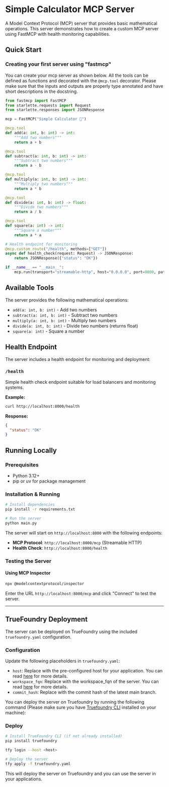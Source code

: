 # Simple Calculator MCP Server

A Model Context Protocol (MCP) server that provides basic mathematical operations. This server demonstrates how to create a custom MCP server using FastMCP with health monitoring capabilities.

## Quick Start

### Creating your first server using "fastmcp"

You can create your mcp server as shown below. All the tools can be defined as functions and decorated with the `@mcp.tool` decorator.
Please make sure that the inputs and outputs are properly type annotated and have short descriptions in the docstring.

```python
from fastmcp import FastMCP
from starlette.requests import Request
from starlette.responses import JSONResponse

mcp = FastMCP("Simple Calculator 🚀")

@mcp.tool
def add(a: int, b: int) -> int:
    """Add two numbers"""
    return a + b

@mcp.tool
def subtract(a: int, b: int) -> int:
    """Subtract two numbers"""
    return a - b

@mcp.tool
def multiply(a: int, b: int) -> int:
    """Multiply two numbers"""
    return a * b

@mcp.tool
def divide(a: int, b: int) -> float:
    """Divide two numbers"""
    return a / b

@mcp.tool
def square(a: int) -> int:
    """Square a number"""
    return a * a

# Health endpoint for monitoring
@mcp.custom_route("/health", methods=["GET"])
async def health_check(request: Request) -> JSONResponse:
    return JSONResponse({"status": "OK"})

if __name__ == "__main__":
    mcp.run(transport="streamable-http", host="0.0.0.0", port=8000, path="/mcp")
```

## Available Tools

The server provides the following mathematical operations:

- `add(a: int, b: int)` - Add two numbers
- `subtract(a: int, b: int)` - Subtract two numbers  
- `multiply(a: int, b: int)` - Multiply two numbers
- `divide(a: int, b: int)` - Divide two numbers (returns float)
- `square(a: int)` - Square a number

## Health Endpoint

The server includes a health endpoint for monitoring and deployment:

### `/health`
Simple health check endpoint suitable for load balancers and monitoring systems.

**Example:**
```bash
curl http://localhost:8000/health
```

**Response:**
```json
{
  "status": "OK"
}
```

## Running Locally

### Prerequisites
- Python 3.12+
- pip or uv for package management

### Installation & Running

```bash
# Install dependencies
pip install -r requirements.txt

# Run the server
python main.py
```

The server will start on `http://localhost:8000` with the following endpoints:
- **MCP Protocol**: `http://localhost:8000/mcp` (Streamable HTTP)
- **Health Check**: `http://localhost:8000/health`

### Testing the Server

#### Using MCP Inspector
```bash
npx @modelcontextprotocol/inspector
```

Enter the URL `http://localhost:8000/mcp` and click "Connect" to test the server.

---

## TrueFoundry Deployment

The server can be deployed on TrueFoundry using the included `truefoundry.yaml` configuration.

### Configuration
Update the following placeholders in `truefoundry.yaml`:
- `host`: Replace with the pre-configured host for your application. You can read [here](https://docs.truefoundry.com/docs/define-ports-and-domains#endpoint) for more details.
- `workspace_fqn`: Replace with the workspace_fqn of the server. You can read [here](https://docs.truefoundry.com/docs/key-concepts#fqn) for more details.
- `commit_hash`: Replace with the commit hash of the latest main branch.


You can deploy the server on Truefoundry by running the following command (Please make sure you have [Truefoundry CLI](https://docs.truefoundry.com/docs/setup-cli) installed on your machine):

### Deploy
```bash
# Install TrueFoundry CLI (if not already installed)
pip install truefoundry

tfy login --host <host>

# Deploy the server
tfy apply -f truefoundry.yaml
```

This will deploy the server on Truefoundry and you can use the server in your applications.